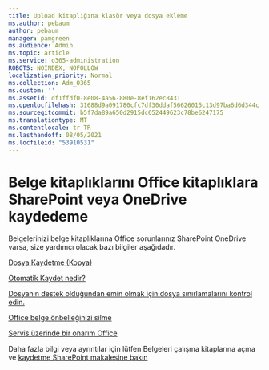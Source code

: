 ```yaml
---
title: Upload kitaplığına klasör veya dosya ekleme
ms.author: pebaum
author: pebaum
manager: pamgreen
ms.audience: Admin
ms.topic: article
ms.service: o365-administration
ROBOTS: NOINDEX, NOFOLLOW
localization_priority: Normal
ms.collection: Adm_O365
ms.custom: ''
ms.assetid: df1ffdf0-8e08-4a56-880e-8ef162ec8431
ms.openlocfilehash: 31688d9a091780cfc7df30ddaf56626015c13d97ba6d6d344cf93b3536c2e0e7
ms.sourcegitcommit: b5f7da89a650d2915dc652449623c78be6247175
ms.translationtype: MT
ms.contentlocale: tr-TR
ms.lasthandoff: 08/05/2021
ms.locfileid: "53910531"
---
```

# <a name="cannot-save-office-documents-to-sharepoint-or-onedrive-document-libraries"></a>Belge kitaplıklarını Office kitaplıklara SharePoint veya OneDrive kaydedeme

Belgelerinizi belge kitaplıklarına Office sorunlarınız SharePoint OneDrive varsa, size yardımcı olacak bazı bilgiler aşağıdadır.

[Dosya Kaydetme (Kopya)](https://support.office.com/article/save-a-file-in-microsoft-office-a7f0a209-ad22-4212-bb53-6cd8e801a6fb)

[Otomatik Kaydet nedir?](https://support.office.com/article/what-is-autosave-6d6bd723-ebfd-4e40-b5f6-ae6e8088f7a5)

[Dosyanın destek olduğundan emin olmak için dosya sınırlamalarını kontrol edin.](https://support.office.com/article/Invalid-file-names-and-file-types-in-OneDrive-OneDrive-for-Business-and-SharePoint-64883a5d-228e-48f5-b3d2-eb39e07630fa)

[Office belge önbelleğinizi silme](https://support.office.com/article/Delete-your-Office-Document-Cache-b1d3765e-d71b-4bb8-99ca-acd22c42995d)

[Servis üzerinde bir onarım Office](https://support.office.com/Article/Repair-an-Office-application-7821d4b6-7c1d-4205-aa0e-a6b40c5bb88b)

Daha fazla bilgi veya ayrıntılar için lütfen Belgeleri çalışma kitaplarına açma ve [kaydetme SharePoint makalesine bakın](https://support.office.com/article/Fix-problems-opening-documents-in-SharePoint-libraries-31329FA1-4AD0-47FC-95D8-BB0C5B12A536)


